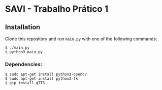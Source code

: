 # SAVI - Trabalho Prático 1





## Installation

Clone this repository and run `main.py` with one of the following commands:
```console
$ ./main.py
$ python3 main.py
```


### Dependencies:

```console
$ sudo apt-get install python3-opencv
$ sudo apt-get install python3-tk
$ pip install gTTS
```

